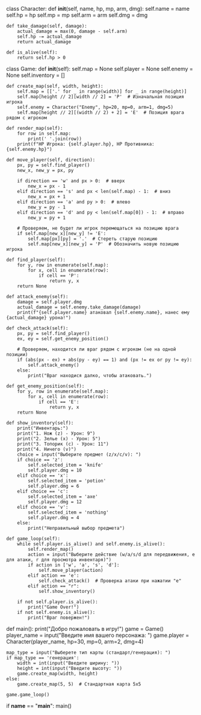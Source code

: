 class Character:
    def __init__(self, name, hp, mp, arm, dmg):
        self.name = name
        self.hp = hp
        self.mp = mp
        self.arm = arm
        self.dmg = dmg

    def take_damage(self, damage):
        actual_damage = max(0, damage - self.arm)
        self.hp -= actual_damage
        return actual_damage

    def is_alive(self):
        return self.hp > 0


class Game:
    def __init__(self):
        self.map = None
        self.player = None
        self.enemy = None
        self.inventory = []

    def create_map(self, width, height):
        self.map = [['.' for _ in range(width)] for _ in range(height)]
        self.map[height // 2][width // 2] = 'P'  # Изначальная позиция игрока
        self.enemy = Character("Enemy", hp=20, mp=0, arm=1, dmg=5)
        self.map[height // 2][(width // 2) + 2] = 'E'  # Позиция врага рядом с игроком

    def render_map(self):
        for row in self.map:
            print(' '.join(row))
        print(f"HP Игрока: {self.player.hp}, HP Противника: {self.enemy.hp}")

    def move_player(self, direction):
        px, py = self.find_player()
        new_x, new_y = px, py
        
        if direction == 'w' and px > 0:  # вверх
            new_x = px - 1
        elif direction == 's' and px < len(self.map) - 1:  # вниз
            new_x = px + 1
        elif direction == 'a' and py > 0:  # влево
            new_y = py - 1
        elif direction == 'd' and py < len(self.map[0]) - 1:  # вправо
            new_y = py + 1

        # Проверяем, не будет ли игрок перемещаться на позицию врага
        if self.map[new_x][new_y] != 'E':
            self.map[px][py] = '.'  # Стереть старую позицию
            self.map[new_x][new_y] = 'P'  # Обозначить новую позицию игрока

    def find_player(self):
        for y, row in enumerate(self.map):
            for x, cell in enumerate(row):
                if cell == 'P':
                    return y, x
        return None

    def attack_enemy(self):
        damage = self.player.dmg
        actual_damage = self.enemy.take_damage(damage)
        print(f"{self.player.name} атаковал {self.enemy.name}, нанес ему {actual_damage} урона!")

    def check_attack(self):
        px, py = self.find_player()
        ex, ey = self.get_enemy_position()

        # Проверяем, находится ли враг рядом с игроком (не на одной позиции)
        if (abs(px - ex) + abs(py - ey) == 1) and (px != ex or py != ey):
            self.attack_enemy()
        else:
            print("Враг находися далко, чтобы атаковать.")

    def get_enemy_position(self):
        for y, row in enumerate(self.map):
            for x, cell in enumerate(row):
                if cell == 'E':
                    return y, x
        return None
        
    def show_inventory(self):
        print("Инвентарь:")
        print("1. Нож (z) - Урон: 9")
        print("2. Зелье (x) - Урон: 5")
        print("3. Топорик (c) - Урон: 11")
        print("4. Ничего (v)")
        choice = input("Выберите предмет (z/x/c/v): ")
        if choice == 'z':
            self.selected_item = 'knife'
            self.player.dmg = 10
        elif choice == 'x':
            self.selected_item = 'potion'
            self.player.dmg = 6
        elif choice == 'c':
            self.selected_item = 'axe'
            self.player.dmg = 12
        elif choice == 'v':
            self.selected_item = 'nothing'
            self.player.dmg = 4
        else:
            print("Неправильный выбор предмета")

    def game_loop(self):
        while self.player.is_alive() and self.enemy.is_alive():
            self.render_map()
            action = input("Выберите действие (w/a/s/d для передвижения, e для атаки, r для просмотра инвентаря)")
            if action in ['w', 'a', 's', 'd']:
                self.move_player(action)
            elif action == 'e':
                self.check_attack()  # Проверка атаки при нажатии "e"
            elif action == "r":
                self.show_inventory()

        if not self.player.is_alive():
            print("Game Over!")
        if not self.enemy.is_alive():
            print("Враг повержен!")


def main():
    print("Добро пожаловать в игру!")
    game = Game()
    player_name = input("Введите имя вашего персонажа: ")
    game.player = Character(player_name, hp=30, mp=0, arm=2, dmg=4)
    
    map_type = input("Выберете тип карты (стандарт/генерация): ")
    if map_type == 'генерация':
        width = int(input("Введите ширину: "))
        height = int(input("Введите высоту: "))
        game.create_map(width, height)
    else:
        game.create_map(5, 5)  # Стандартная карта 5x5

    game.game_loop()


if __name__ == "__main__":
    main()
